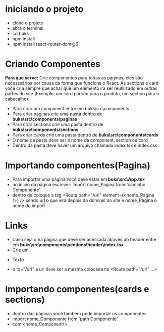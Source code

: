 # iniciando o projeto
- clone o projeto
- abra o terminal
- cd buks
- npm install
- npm install react-router-dom@6

# Criando Componentes
**Para que serve:** Crie componentes para todas as páginas, eles são necesssários por causa da forma que funciona o React. As sections e card você cria sempre que achar que um elemento ira ser reutilizado em outras partes do  site (Exemplo: um card padrão para o produto, um section para o cabecalho)

- Para criar um component entre em buks\src\components
- Para criar paginas crie uma pasta dentro de  **buks\src\components\paginas** 
- Para criar sections crie uma pasta dentro de  **buks\src\components\sections** 
- Para criar cards crie uma pasta dentro de  **buks\src\components\cards** 
- O nome da pasta deve ser o nome da component, section ou card
- Dentro da pasta deve haver um arquivo chamado index.tsx e index.css



# Importando componentes(Pagina)
- Para importar uma página você deve estar em **buks\src\App.tsx** 
- no inicio da página escrever: import nome_Pagina from 'caminho Componente'
- dentro de <Routes></Routes> coloque a tag <Route path="/url" element={<nome_Pagina />} /> sendo url o que virá depois do dominio do site e nome_Pagina o nome do import

# Links
- Caso seja uma página que deve ser acessada através do header entre em **buks\src\components\sections\header\index.tsx**
- Crie um <li><Link to="/url" className='texto t1 pag'><p>Texto</p></Link></li>
- o to="/url" a url deve ser a mesma colocada no <Route path="/url" ...>

# Importando componentes(cards e sections)
- dentro das páginas você tambem pode importar os componentes 
- import nome_Componente from 'path Componente'
- com <nome_Component/>
